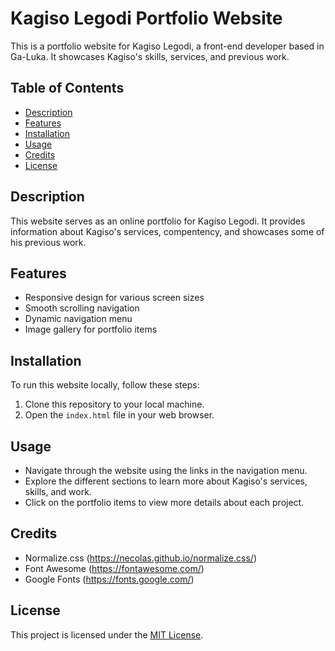# Kagiso Legodi Portfolio Website

This is a portfolio website for Kagiso Legodi, a front-end developer based in Ga-Luka. It showcases Kagiso's skills, services, and previous work.

## Table of Contents

- [Description](#description)
- [Features](#features)
- [Installation](#installation)
- [Usage](#usage)
- [Credits](#credits)
- [License](#license)

## Description

This website serves as an online portfolio for Kagiso Legodi. It provides information about Kagiso's services, compentency, and showcases some of his previous work.

## Features

- Responsive design for various screen sizes
- Smooth scrolling navigation
- Dynamic navigation menu
- Image gallery for portfolio items

## Installation

To run this website locally, follow these steps:

1. Clone this repository to your local machine.
2. Open the `index.html` file in your web browser.

## Usage

- Navigate through the website using the links in the navigation menu.
- Explore the different sections to learn more about Kagiso's services, skills, and work.
- Click on the portfolio items to view more details about each project.

## Credits

- Normalize.css (https://necolas.github.io/normalize.css/)
- Font Awesome (https://fontawesome.com/)
- Google Fonts (https://fonts.google.com/)

## License

This project is licensed under the [MIT License](LICENSE).